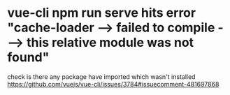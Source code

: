 # vue-cli npm run serve hits error "cache-loader --> failed to compile ---> this relative module was not found"

check is there any package have imported which wasn't installed<br>
https://github.com/vuejs/vue-cli/issues/3784#issuecomment-481697868
